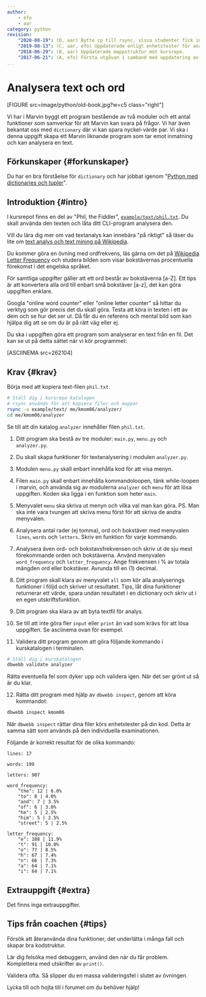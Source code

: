 ```yaml
---
author:
    - efo
    - aar
category: python
revision:
    "2020-08-19": (D, aar) Bytte cp till rsync, vissa studenter fick inte med .dbwebb mappen med cp.
    "2019-08-13": (C, aar, efo) Uppdaterade enligt enhetstester för analyzer.
    "2018-06-29": (B, aar) Uppdaterade mappstruktur mot kursrepo.
    "2017-06-21": (A, efo) Första utgåvan i samband med uppdatering av kmom05 i kursen python.
...
```

Analysera text och ord
==================================

[FIGURE src=image/python/old-book.jpg?w=c5 class="right"]

Vi har i Marvin byggt ett program bestående av två moduler och ett antal funktioner som samverkar för att Marvin kan svara på frågor. Vi har även bekantat oss med `dictionary` där vi kan spara nyckel-värde par.  Vi ska i denna uppgift skapa ett Marvin liknande program som tar emot inmatning och kan analysera en text.

<!--more-->




Förkunskaper {#forkunskaper}
-----------------------

Du har en bra förståelse för `dictionary` och har jobbat igenom "[Python med dictionaries och tupler](uppgift/python-med-dictionaries-och-tupler)".



Introduktion {#intro}
-----------------------

I kursrepot finns en del av "Phil, the Fiddler", [`example/text/phil.txt`](https://github.com/mosbth/python/blob/master/example/text/phil.txt). Du skall använda den texten och låta ditt CLI-program analysera den.

Vill du lära dig mer om vad textanalys kan innebära "på riktigt" så läser du lite om [text analys och text mining på Wikipedia](https://en.wikipedia.org/wiki/Text_mining).

Du kommer göra en övning med ordfrekvens, läs gärna om det på [Wikipedia Letter Frequency](https://en.wikipedia.org/wiki/Letter_frequency) och studera bilden som visar bokstävernas procentuella förekomst i det engelska språket.

För samtliga uppgifter gäller att ett ord består av bokstäverna [a-Z]. Ett tips är att konvertera alla ord till enbart små bokstäver [a-z], det kan göra uppgiften enklare.

Googla "online word counter" eller "online letter counter" så hittar du verktyg som gör precis det du skall göra. Testa att köra in texten i ett av dem och se hur det ser ut. Då får du en referens och mental bild som kan hjälpa dig att se om du är på rätt väg eller ej.

Du ska i uppgiften göra ett program som analyserar en text från en fil. Det kan se ut på detta sättet när vi kör programmet:

[ASCIINEMA src=262104]



Krav {#krav}
-----------------------

Börja med att kopiera text-filen `phil.txt`.

```bash
# Ställ dig i kursrepo katalogen
# rsync används för att kopiera filer och mappar
rsync -a example/text/ me/kmom06/analyzer/
cd me/kmom06/analyzer
```

Se till att din katalog `analyzer` innehåller filen `phil.txt`.

1. Ditt program ska bestå av tre moduler: `main.py`, `menu.py` och `analyzer.py`.

1. Du skall skapa funktioner för textanalysering i modulen `analyzer.py`.

1. Modulen `menu.py` skall enbart innehålla kod för att visa menyn.

1. Filen `main.py` skall enbart innehålla kommandoloopen, tänk while-loopen i marvin, och använda sig av modulerna `analyzer` och `menu` för att lösa uppgiften. Koden ska ligga i en funktion som heter `main`.

1. Menyvalet `menu` ska skriva ut menyn och vilka val man kan göra. PS. Man ska inte vara tvungen att skriva menu först för att skriva de andra menyvalen.

1. Analysera antal rader (ej tomma), ord och bokstäver med menyvalen `lines`, `words` och `letters`. Skriv en funktion för varje kommando.

1. Analysera även ord- och bokstavsfrekvensen och skriv ut de sju mest förekommande orden och bokstäverna. Använd menyvalen `word_frequency` och `letter_frequency`. Ange frekvensen i % av totala mängden ord eller bokstäver. Avrunda till en (1) decimal.

1. Ditt program skall klara av menyvalet `all` som kör alla analyserings funktioner i följd och skriver ut resultatet. Tips, låt dina funktioner returnerar ett värde, spara undan resultatet i en dictionary och skriv ut i en egen utskriftsfunktion.

1. Ditt program ska klara av att byta textfil för analys.

1. Se till att inte göra fler `input` eller `print` än vad som krävs för att lösa uppgiften. Se asciinema ovan för exempel.

1. Validera ditt program genom att göra följande kommando i kurskatalogen i terminalen.

```bash
# Ställ dig i kurskatalogen
dbwebb validate analyzer
```

Rätta eventuella fel som dyker upp och validera igen. När det ser grönt ut så är du klar.

12. Rätta ditt program med hjälp av `dbwebb inspect`, genom att köra kommandot:

```bash
dbwebb inspect kmom06
```

När `dbwebb inspect` rättar dina filer körs enhetstester på din kod. Detta är samma sätt som används på den individuella examinationen.

Följande är korrekt resultat för de olika kommando:

```
lines: 17

words: 199

letters: 907

word_frequency:
    "the": 12 | 6.0%
    "to": 8 | 4.0%
    "and": 7 | 3.5%
    "of": 6 | 3.0%
    "he": 5 | 2.5%
    "him": 5 | 2.5%
    "street": 5 | 2.5%

letter_frequency:
    "e": 108 | 11.9%
    "t": 91 | 10.0%
    "o": 77 | 8.5%
    "h": 67 | 7.4%
    "n": 66 | 7.3%
    "a": 64 | 7.1%
    "i": 64 | 7.1%
```



Extrauppgift {#extra}
-----------------------

Det finns inga extrauppgifter.



Tips från coachen {#tips}
-----------------------

Försök att återanvända dina funktioner, det underlätta i många fall och skapar bra kodstruktur.

Lär dig felsöka med debuggern, använd den när du får problem. Komplettera med utskrifter av `print()`.

Validera ofta. Så slipper du en massa valideringsfel i slutet av övningen.

Lycka till och hojta till i forumet om du behöver hjälp!
